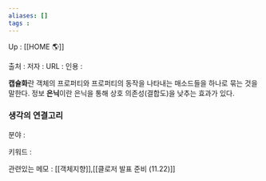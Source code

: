 ```yaml
---
aliases: []
tags : 
---
```

Up : [[HOME 🌎]]

출처 :
저자 :
URL : 
인용 : 


**캡슐화**란 객체의 프로퍼티와 프로퍼티의 동작을 나타내는 매소드들을 하나로 묶는 것을 말한다. 
정보 **은닉**이란 은닉을 통해 상호 의존성(결합도)을 낮추는 효과가 있다. 



### 생각의 연결고리
분야 :

키워드 :

관련있는 메모 : [[객체지향]],[[클로저 발표 준비 (11.22)]]
